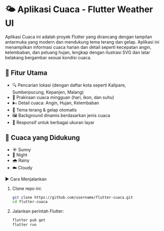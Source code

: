 # 🌤️ Aplikasi Cuaca - Flutter Weather UI

Aplikasi Cuaca ini adalah proyek Flutter yang dirancang dengan tampilan antarmuka yang modern dan mendukung tema terang dan gelap. Aplikasi ini menampilkan informasi cuaca harian dan detail seperti kecepatan angin, kelembaban, dan peluang hujan, lengkap dengan ilustrasi SVG dan latar belakang bergambar sesuai kondisi cuaca.

## 🧩 Fitur Utama

- 🔍 Pencarian lokasi (dengan daftar kota seperti Kalipare, Sumberpucung, Kepanjen, Malang)
- 📆 Prakiraan cuaca mingguan (hari, ikon, dan suhu)
- 🌬️ Detail cuaca: Angin, Hujan, Kelembaban
- 🎨 Tema terang & gelap otomatis
- 🖼️ Background dinamis berdasarkan jenis cuaca
- 📱 Responsif untuk berbagai ukuran layar

## 🌈 Cuaca yang Didukung

- ☀️ Sunny
- 🌙 Night
- 🌧️ Rainy
- ☁️ Cloudy

▶️ Cara Menjalankan

1. Clone repo ini:
   ```bash
   git clone https://github.com/username/flutter-cuaca.git
   cd flutter-cuaca

2. Jalankan perintah Flutter:
   ```bash
   flutter pub get
   flutter run

   
